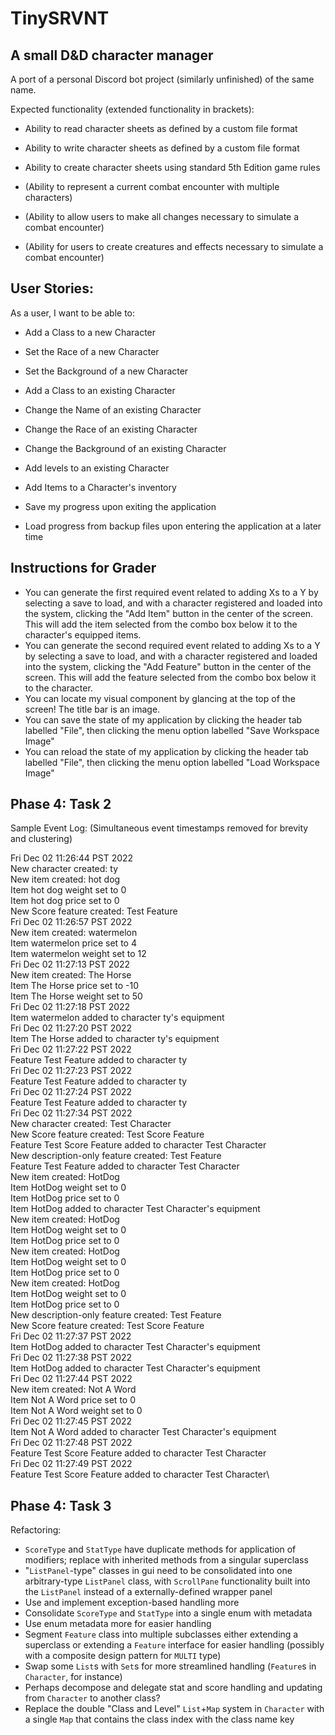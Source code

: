 # TinySRVNT

## A small D&D character manager
A port of a personal Discord bot project (similarly unfinished) of the same name.

Expected functionality (extended functionality in brackets):
- Ability to read character sheets as defined by a custom file format
- Ability to write character sheets as defined by a custom file format
- Ability to create character sheets using standard 5th Edition game rules


- (Ability to represent a current combat encounter with multiple characters)
- (Ability to allow users to make all changes necessary to simulate a combat encounter)
- (Ability for users to create creatures and effects necessary to simulate a combat encounter)

## User Stories:
As a user, I want to be able to:

- Add a Class to a new Character
- Set the Race of a new Character
- Set the Background of a new Character
- Add a Class to an existing Character
- Change the Name of an existing Character
- Change the Race of an existing Character
- Change the Background of an existing Character
- Add levels to an existing Character
- Add Items to a Character's inventory


- Save my progress upon exiting the application
- Load progress from backup files upon entering the application at a later time

## Instructions for Grader

- You can generate the first required event related to adding Xs to a Y by selecting a save to load, and 
with a character registered and loaded into the system, clicking the "Add Item" button in the center of 
the screen. This will add the item selected from the combo box below it to the character's equipped items.
- You can generate the second required event related to adding Xs to a Y by selecting a save to load, and
with a character registered and loaded into the system, clicking the "Add Feature" button in the center of
the screen. This will add the feature selected from the combo box below it to the character.
- You can locate my visual component by glancing at the top of the screen! The title bar is an image.
- You can save the state of my application by clicking the header tab labelled "File", then clicking the menu option labelled "Save Workspace Image"
- You can reload the state of my application by clicking the header tab labelled "File", then clicking the menu option labelled "Load Workspace Image"

## Phase 4: Task 2
Sample Event Log: (Simultaneous event timestamps removed for brevity and clustering)

Fri Dec 02 11:26:44 PST 2022\
New character created: ty\
New item created: hot dog\
Item hot dog weight set to 0\
Item hot dog price set to 0\
New Score feature created: Test Feature\
Fri Dec 02 11:26:57 PST 2022\
New item created: watermelon\
Item watermelon price set to 4\
Item watermelon weight set to 12\
Fri Dec 02 11:27:13 PST 2022\
New item created: The Horse\
Item The Horse price set to -10\
Item The Horse weight set to 50\
Fri Dec 02 11:27:18 PST 2022\
Item watermelon added to character ty's equipment\
Fri Dec 02 11:27:20 PST 2022\
Item The Horse added to character ty's equipment\
Fri Dec 02 11:27:22 PST 2022\
Feature Test Feature added to character ty\
Fri Dec 02 11:27:23 PST 2022\
Feature Test Feature added to character ty\
Fri Dec 02 11:27:24 PST 2022\
Feature Test Feature added to character ty\
Fri Dec 02 11:27:34 PST 2022\
New character created: Test Character\
New Score feature created: Test Score Feature\
Feature Test Score Feature added to character Test Character\
New description-only feature created: Test Feature\
Feature Test Feature added to character Test Character\
New item created: HotDog\
Item HotDog weight set to 0\
Item HotDog price set to 0\
Item HotDog added to character Test Character's equipment\
New item created: HotDog\
Item HotDog weight set to 0\
Item HotDog price set to 0\
New item created: HotDog\
Item HotDog weight set to 0\
Item HotDog price set to 0\
New item created: HotDog\
Item HotDog weight set to 0\
Item HotDog price set to 0\
New description-only feature created: Test Feature\
New Score feature created: Test Score Feature\
Fri Dec 02 11:27:37 PST 2022\
Item HotDog added to character Test Character's equipment\
Fri Dec 02 11:27:38 PST 2022\
Item HotDog added to character Test Character's equipment\
Fri Dec 02 11:27:44 PST 2022\
New item created: Not A Word\
Item Not A Word price set to 0\
Item Not A Word weight set to 0\
Fri Dec 02 11:27:45 PST 2022\
Item Not A Word added to character Test Character's equipment\
Fri Dec 02 11:27:48 PST 2022\
Feature Test Score Feature added to character Test Character\
Fri Dec 02 11:27:49 PST 2022\
Feature Test Score Feature added to character Test Character\

## Phase 4: Task 3
Refactoring:

- `ScoreType` and `StatType` have duplicate methods for application of modifiers; replace with inherited methods 
from a singular superclass
- "`ListPanel`-type" classes in gui need to be consolidated into one arbitrary-type `ListPanel`
class, with `ScrollPane` functionality built into the `ListPanel` instead of a externally-defined
wrapper panel
- Use and implement exception-based handling more
- Consolidate `ScoreType` and `StatType` into a single enum with metadata
- Use enum metadata more for easier handling
- Segment `Feature` class into multiple subclasses either extending a superclass or extending a `Feature`
interface for easier handling (possibly with a composite design pattern for `MULTI` type)
- Swap some `List`s with `Set`s for more streamlined handling (`Feature`s in `Character`, for instance)
- Perhaps decompose and delegate stat and score handling and updating from `Character` to another class?
- Replace the double "Class and Level" `List`+`Map` system in `Character` with a single `Map` that contains
the class index with the class name key